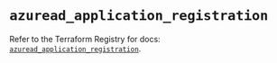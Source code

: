 # `azuread_application_registration`

Refer to the Terraform Registry for docs: [`azuread_application_registration`](https://registry.terraform.io/providers/hashicorp/azuread/3.3.0/docs/resources/application_registration).
